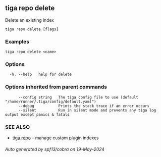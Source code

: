 ## tiga repo delete

Delete an existing index

```
tiga repo delete [flags]
```

### Examples

```
tiga repo delete <name>
```

### Options

```
  -h, --help   help for delete
```

### Options inherited from parent commands

```
      --config string   The tiga config file to use (default "/home/runner/.tiga/config/default.yaml")
      --debug           Prints the stack trace if an error occurs
      --silent          Run in silent mode and prevents any tiga log output except panics & fatals
```

### SEE ALSO

* [tiga repo](tiga_repo.md)	 - manage custom plugin indexes

###### Auto generated by spf13/cobra on 19-May-2024
